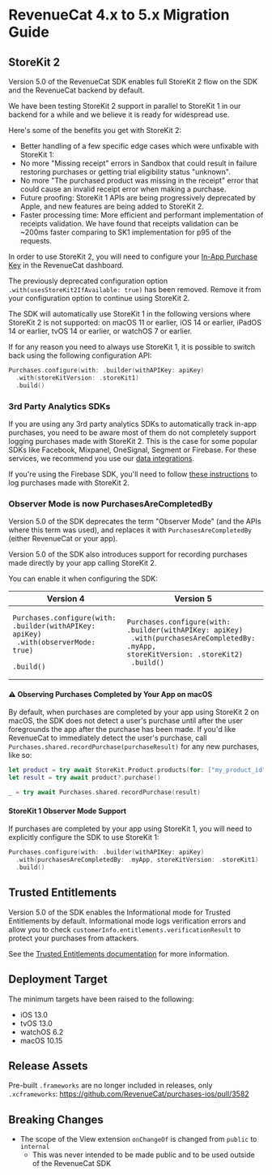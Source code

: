 # RevenueCat 4.x to 5.x Migration Guide

## StoreKit 2

Version 5.0 of the RevenueCat SDK enables full StoreKit 2 flow on the SDK and the RevenueCat backend by default.

We have been testing StoreKit 2 support in parallel to StoreKit 1 in our backend for a while and we believe it is ready for widespread use.

Here's some of the benefits you get with StoreKit 2:

- Better handling of a few specific edge cases which were unfixable with StoreKit 1:
- No more "Missing receipt" errors in Sandbox that could result in failure restoring purchases or getting trial eligibility status "unknown".
- No more "The purchased product was missing in the receipt" error that could cause an invalid receipt error when making a purchase.
- Future proofing: StoreKit 1 APIs are being progressively deprecated by Apple, and new features are being added to StoreKit 2.
- Faster processing time: More efficient and performant implementation of receipts validation. We have found that receipts validation can be ~200ms faster comparing to SK1 implementation for p95 of the requests.

In order to use StoreKit 2, you will need to configure your [In-App Purchase Key](https://www.revenuecat.com/docs/in-app-purchase-key-configuration) in the RevenueCat dashboard.

The previously deprecated configuration option `.with(usesStoreKit2IfAvailable: true)` has been removed. Remove it from your configuration option to continue using StoreKit 2.

The SDK will automatically use StoreKit 1 in the following versions where StoreKit 2 is not supported: on macOS 11 or earlier, iOS 14 or earlier, iPadOS 14 or earlier, tvOS 14 or earlier, or watchOS 7 or earlier.

If for any reason you need to always use StoreKit 1, it is possible to switch back using the following configuration API:

```swift
Purchases.configure(with: .builder(withAPIKey: apiKey)
  .with(storeKitVersion: .storeKit1)
  .build()
```

### 3rd Party Analytics SDKs

If you are using any 3rd party analytics SDKs to automatically track in-app purchases, you need to be aware most of them do not completely support logging purchases made with StoreKit 2. This is the case for some popular SDKs like Facebook, Mixpanel, OneSignal, Segment or Firebase. For these services, we recommend you use our [data integrations](https://www.revenuecat.com/integrations/).

If you're using the Firebase SDK, you'll need to follow [these instructions](https://firebase.google.com/docs/analytics/measure-in-app-purchases#swift) to log purchases made with StoreKit 2.

### Observer Mode is now PurchasesAreCompletedBy

Version 5.0 of the SDK  deprecates the term "Observer Mode" (and the APIs where this term was used), and replaces it
with `PurchasesAreCompletedBy` (either RevenueCat or your app).

Version 5.0 of the SDK also introduces support for recording purchases made directly by your app calling StoreKit 2. 

You can enable it when configuring the SDK:

| Version 4 | Version 5 |
|------------|------------|
| <pre lang="swift"><code>Purchases.configure(with: .builder(withAPIKey: apiKey)<br>  .with(observerMode: true)<br>  .build()</code></pre> | <pre lang="swift"><code>Purchases.configure(with: .builder(withAPIKey: apiKey)<br>  .with(purchasesAreCompletedBy: .myApp, storeKitVersion: .storeKit2)<br>  .build()</code></pre> |




#### ⚠️ Observing Purchases Completed by Your App on macOS

By default, when purchases are completed by your app using StoreKit 2 on macOS, the SDK does not detect a user's purchase until after the user foregrounds the app after the purchase has been made. If you'd like RevenueCat to immediately detect the user's purchase, call `Purchases.shared.recordPurchase(purchaseResult)` for any new purchases, like so:

```swift
let product = try await StoreKit.Product.products(for: ["my_product_id"]).first
let result = try await product?.purchase()

_ = try await Purchases.shared.recordPurchase(result)
```

#### StoreKit 1 Observer Mode Support

If purchases are completed by your app using StoreKit 1, you will need to explicitly configure the SDK to use StoreKit 1:

```swift
Purchases.configure(with: .builder(withAPIKey: apiKey)
  .with(purchasesAreCompletedBy: .myApp, storeKitVersion: .storeKit1)
  .build()
```

## Trusted Entitlements

Version 5.0 of the SDK enables the Informational mode for Trusted Entitlements by default.
Informational mode logs verification errors and allow you to check `customerInfo.entitlements.verificationResult` to protect your purchases from attackers.

See the [Trusted Entitlements documentation](https://www.revenuecat.com/docs/trusted-entitlements) for more information.

## Deployment Target

The minimum targets have been raised to the following:

- iOS 13.0
- tvOS 13.0
- watchOS 6.2
- macOS 10.15

## Release Assets

Pre-built `.frameworks` are no longer included in releases, only `.xcframeworks`: https://github.com/RevenueCat/purchases-ios/pull/3582

## Breaking Changes

- The scope of the View extension `onChangeOf` is changed from `public` to `internal`
  - This was never intended to be made public and to be used outside of the RevenueCat SDK
